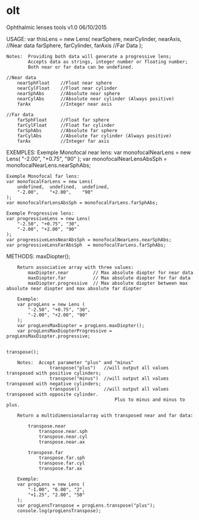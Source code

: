 # olt

Ophthalmic lenses tools v1.0
06/10/2015

USAGE:
    var thisLens = new Lens(
        nearSphere, nearCylinder,   nearAxis,   //Near data
        farSphere,  farCylinder,    farAxis     //Far Data
    );

    Notes:  Providing both data will generate a progressive lens;
            Accepts data as strings, integer number or floating number;
            Both near or far data can be undefined.
    
    //Near data
        nearSphFloat    //Float near sphere
        nearCylFloat    //Float near cylinder
        nearSphAbs      //Absolute near sphere
        nearCylAbs      //Absolute near cylinder (Always positive)
        farAx           //Integer near axis
    
    //Far data
        farSphFloat     //Float far sphere
        farCylFloat     //Float far cylinder
        farSphAbs       //Absolute far sphere
        farCylAbs       //Absolute far cylinder (Always positive)      
        farAx           //Integer far axis

EXEMPLES:
    Exemple Monofocal near lens:
    var monofocalNearLens = new Lens(
        "-2.00", "+0.75", "90"
    );
    var monofocalNearLensAbsSph = monofocalNearLens.nearSphAbs;

    Exemple Monofocal far lens:
    var monofocalFarLens = new Lens(
        undefined,  undefined,  undefined,
        "-2.00",    "+2.00",    "90"
    );
    var monofocalFarLensAbsSph = monofocalFarLens.farSphAbs;

    Exemple Progressive lens:
    var progressiveLens = new Lens(
        "-2.50", "+0.75", "30",
        "-2.00", "+2.00", "90"
    );
    var progressiveLensNearAbsSph = monofocalNearLens.nearSphAbs;
    var progressiveLensFarAbsSph  = monofocalFarLens.farSphAbs;

METHODS:
    maxDiopter();

        Return associative array with three values:
            maxDiopter.near         // Max absolute diopter for near data
            maxDiopter.far          // Max absolute diopter for far data
            maxDiopter.progressive  // Max absolute diopter between max absolute near diopter and max absolute far diopter
        
        Exemple:
        var progLens = new Lens (
            "-2.50", "+0.75", "30",
            "-2.00", "+2.00", "90"
        );
        var progLensMaxDiopter = progLens.maxDiopter();
        var progLensMaxDiopterProgressive = progLensMaxDiopter.progressive;
    
	
    transpose();
        
        Notes:  Accept parameter "plus" and "minus"
                    transpose("plus")   //will output all values transposed with positive cylinders;
                    transpose("minus")  //will output all values transposed with negative cylinders;
                    transpose()         //will output all values transposed with opposite cylinder.
                                            Plus to minus and minus to plus.

        Return a multidimensionalarray with transposed near and far data:

            transpose.near
                transpose.near.sph
                transpose.near.cyl
                transpose.near.ax

            transpose.far
                transpose.far.sph
                transpose.far.cyl
                transpose.far.ax

        Exemple:
        var progLens = new Lens (
            "-1.00", "6.00", "2",
            "+1.25", "2.00", "50"
        );
        var progLensTranspose = progLens.transpose("plus");
        console.log(progLensTranspose);